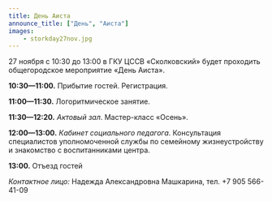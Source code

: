 ```yaml
---
title: День Аиста
announce_title: ["День", "Аиста"]
images:
    - storkday27nov.jpg
---
```

27 ноября с 10:30 до 13:00 в ГКУ ЦССВ «Сколковский» будет проходить общегородское мероприятие «День Аиста».

<!--more-->
**10:30—11:00.** Прибытие гостей. Регистрация.

**11:00—11:30.** Логоритмическое занятие.

**11:30—12:20.** _Актовый зал_. Мастер-класс «Осень».

**12:00—13:00.** _Кабинет социального педагога_. Консультация специалистов уполномоченной службы по семейному жизнеустройству и знакомство с воспитанниками центра.

**13:00.** Отъезд гостей

_Контактное лицо:_ Надежда Александровна Машкарина, тел. +7 905 566-41-09
